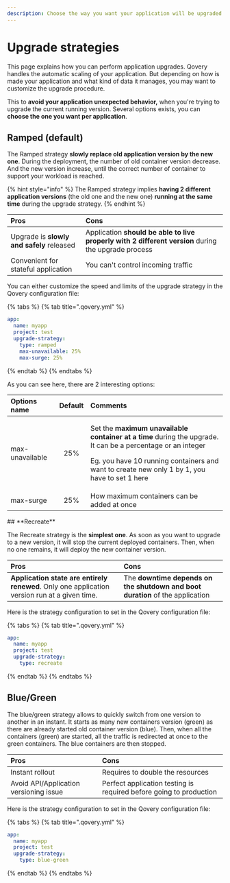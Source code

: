 ```yaml
---
description: Choose the way you want your application will be upgraded
---
```


# Upgrade strategies

This page explains how you can perform application upgrades. Qovery handles the automatic scaling of your application. But depending on how is made your application and what kind of data it manages, you may want to customize the upgrade procedure.

This to **avoid your application unexpected behavior,** when you're trying to upgrade the current running version. Several options exists, you can **choose the one you want per application**.

## Ramped \(default\)

The Ramped strategy **slowly replace old application version by the new one**. During the deployment, the number of old container version decrease. And the new version increase, until the correct number of container to support your workload is reached.

{% hint style="info" %}
The Ramped strategy implies **having 2 different application versions** \(the old one and the new one\) **running at the same time** during the upgrade strategy.
{% endhint %}

| Pros | Cons |
| :--- | :--- |
| Upgrade is **slowly and safely** released | Application **should be able to live properly with 2 different version** during the upgrade process |
| Convenient for stateful application | You can't control incoming traffic |

You can either customize the speed and limits of the upgrade strategy in the Qovery configuration file:

{% tabs %}
{% tab title=".qovery.yml" %}
```yaml
app:
  name: myapp
  project: test
  upgrade-strategy:
    type: ramped
    max-unavailable: 25%
    max-surge: 25%
```
{% endtab %}
{% endtabs %}

As you can see here, there are 2 interesting options:

<table>
  <thead>
    <tr>
      <th style="text-align:left">Options name</th>
      <th style="text-align:center">Default</th>
      <th style="text-align:left">Comments</th>
    </tr>
  </thead>
  <tbody>
    <tr>
      <td style="text-align:left">max-unavailable</td>
      <td style="text-align:center">25%</td>
      <td style="text-align:left">
        <p>Set the <b>maximum unavailable container at a time</b> during the upgrade.
          It can be a percentage or an integer</p>
        <p>Eg. you have 10 running containers and want to create new only 1 by 1,
          you have to set 1 here</p>
      </td>
    </tr>
    <tr>
      <td style="text-align:left">max-surge</td>
      <td style="text-align:center">25%</td>
      <td style="text-align:left">How maximum containers can be added at once</td>
    </tr>
  </tbody>
</table>## **Recreate**

The Recreate strategy is the **simplest one**. As soon as you want to upgrade to a new version, it will stop the current deployed containers. Then, when no one remains, it will deploy the new container version.

| Pros | **Cons** |
| :--- | :--- |
| **Application state are entirely renewed**. Only one application version run at a given time. | The **downtime depends on the shutdown and boot duration** of the application |

Here is the strategy configuration to set in the Qovery configuration file:

{% tabs %}
{% tab title=".qovery.yml" %}
```yaml
app:
  name: myapp
  project: test
  upgrade-strategy:
    type: recreate
```
{% endtab %}
{% endtabs %}

## Blue/Green

The blue/green strategy allows to quickly switch from one version to another in an instant. It starts as many new containers version \(green\) as there are already started old container version \(blue\). Then, when all the containers \(green\) are started, all the traffic is redirected at once to the green containers. The blue containers are then stopped.

| Pros | Cons |
| :--- | :--- |
| Instant rollout | Requires to double the resources |
| Avoid API/Application versioning issue | Perfect application testing is required before going to production |

Here is the strategy configuration to set in the Qovery configuration file:

{% tabs %}
{% tab title=".qovery.yml" %}
```yaml
app:
  name: myapp
  project: test
  upgrade-strategy:
    type: blue-green
```
{% endtab %}
{% endtabs %}

